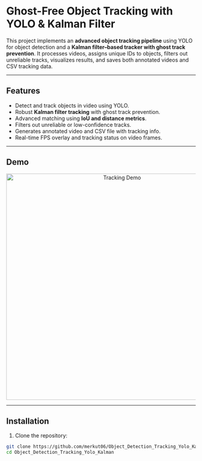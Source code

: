 # Ghost-Free Object Tracking with YOLO & Kalman Filter

This project implements an **advanced object tracking pipeline** using YOLO for object detection and a **Kalman filter–based tracker with ghost track prevention**. It processes videos, assigns unique IDs to objects, filters out unreliable tracks, visualizes results, and saves both annotated videos and CSV tracking data.

---

## Features

- Detect and track objects in video using YOLO.
- Robust **Kalman filter tracking** with ghost track prevention.
- Advanced matching using **IoU and distance metrics**.
- Filters out unreliable or low-confidence tracks.
- Generates annotated video and CSV file with tracking info.
- Real-time FPS overlay and tracking status on video frames.

---

## Demo

<div align="center">
  <img src="output.gif" alt="Tracking Demo" width="600">
</div>

---

## Installation

1. Clone the repository:

```bash
git clone https://github.com/merkut06/Object_Detection_Tracking_Yolo_Kalman.git
cd Object_Detection_Tracking_Yolo_Kalman
